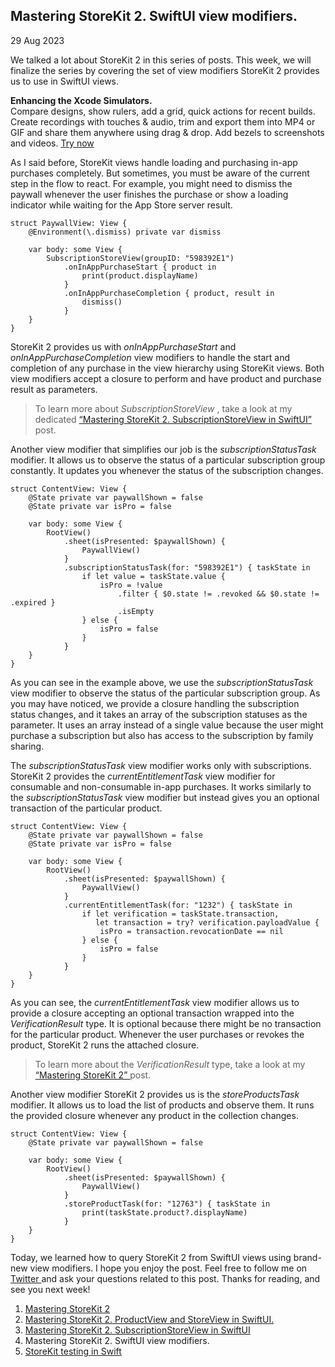 ##  Mastering StoreKit 2. SwiftUI view modifiers.

29 Aug 2023

We talked a lot about StoreKit 2 in this series of posts. This week, we will
finalize the series by covering the set of view modifiers StoreKit 2 provides
us to use in SwiftUI views.

**Enhancing the Xcode Simulators.**  
Compare designs, show rulers, add a grid, quick actions for recent builds.
Create recordings with touches & audio, trim and export them into MP4 or GIF
and share them anywhere using drag & drop. Add bezels to screenshots and
videos. [ Try now ](https://gumroad.com/a/931293139/ftvbh)

As I said before, StoreKit views handle loading and purchasing in-app
purchases completely. But sometimes, you must be aware of the current step in
the flow to react. For example, you might need to dismiss the paywall whenever
the user finishes the purchase or show a loading indicator while waiting for
the App Store server result.

    
    
    struct PaywallView: View {
        @Environment(\.dismiss) private var dismiss
        
        var body: some View {
            SubscriptionStoreView(groupID: "598392E1")
                .onInAppPurchaseStart { product in
                    print(product.displayName)
                }
                .onInAppPurchaseCompletion { product, result in
                    dismiss()
                }
        }
    }
    

StoreKit 2 provides us with _onInAppPurchaseStart_ and
_onInAppPurchaseCompletion_ view modifiers to handle the start and completion
of any purchase in the view hierarchy using StoreKit views. Both view
modifiers accept a closure to perform and have product and purchase result as
parameters.

> To learn more about _SubscriptionStoreView_ , take a look at my dedicated [
> “Mastering StoreKit 2. SubscriptionStoreView in SwiftUI”
> ](/2023/08/23/mastering-storekit2-subscriptionstoreview-in-swiftui/) post.

Another view modifier that simplifies our job is the _subscriptionStatusTask_
modifier. It allows us to observe the status of a particular subscription
group constantly. It updates you whenever the status of the subscription
changes.

    
    
    struct ContentView: View {
        @State private var paywallShown = false
        @State private var isPro = false
        
        var body: some View {
            RootView()
                .sheet(isPresented: $paywallShown) {
                    PaywallView()
                }
                .subscriptionStatusTask(for: "598392E1") { taskState in
                    if let value = taskState.value {
                        isPro = !value
                            .filter { $0.state != .revoked && $0.state != .expired }
                            .isEmpty
                    } else {
                        isPro = false
                    }
                }
        }
    }
    

As you can see in the example above, we use the _subscriptionStatusTask_ view
modifier to observe the status of the particular subscription group. As you
may have noticed, we provide a closure handling the subscription status
changes, and it takes an array of the subscription statuses as the parameter.
It uses an array instead of a single value because the user might purchase a
subscription but also has access to the subscription by family sharing.

The _subscriptionStatusTask_ view modifier works only with subscriptions.
StoreKit 2 provides the _currentEntitlementTask_ view modifier for consumable
and non-consumable in-app purchases. It works similarly to the
_subscriptionStatusTask_ view modifier but instead gives you an optional
transaction of the particular product.

    
    
    struct ContentView: View {
        @State private var paywallShown = false
        @State private var isPro = false
        
        var body: some View {
            RootView()
                .sheet(isPresented: $paywallShown) {
                    PaywallView()
                }
                .currentEntitlementTask(for: "1232") { taskState in
                    if let verification = taskState.transaction,
                       let transaction = try? verification.payloadValue {
                        isPro = transaction.revocationDate == nil
                    } else {
                        isPro = false
                    }
                }
        }
    }
    

As you can see, the _currentEntitlementTask_ view modifier allows us to
provide a closure accepting an optional transaction wrapped into the
_VerificationResult_ type. It is optional because there might be no
transaction for the particular product. Whenever the user purchases or revokes
the product, StoreKit 2 runs the attached closure.

> To learn more about the _VerificationResult_ type, take a look at my [
> “Mastering StoreKit 2” ](/2023/08/01/mastering-storekit2/) post.

Another view modifier StoreKit 2 provides us is the _storeProductsTask_
modifier. It allows us to load the list of products and observe them. It runs
the provided closure whenever any product in the collection changes.

    
    
    struct ContentView: View {
        @State private var paywallShown = false
        
        var body: some View {
            RootView()
                .sheet(isPresented: $paywallShown) {
                    PaywallView()
                }
                .storeProductTask(for: "12763") { taskState in
                    print(taskState.product?.displayName)
                }
        }
    }
    

Today, we learned how to query StoreKit 2 from SwiftUI views using brand-new
view modifiers. I hope you enjoy the post. Feel free to follow me on [ Twitter
](https://twitter.com/mecid) and ask your questions related to this post.
Thanks for reading, and see you next week!

  1. [ Mastering StoreKit 2 ](/2023/08/01/mastering-storekit2/)
  2. [ Mastering StoreKit 2. ProductView and StoreView in SwiftUI. ](/2023/08/08/mastering-storekit2-productview-in-swiftui/)
  3. [ Mastering StoreKit 2. SubscriptionStoreView in SwiftUI ](/2023/08/23/mastering-storekit2-subscriptionstoreview-in-swiftui/)
  4. Mastering StoreKit 2. SwiftUI view modifiers. 
  5. [ StoreKit testing in Swift ](/2024/01/09/storekit-testing-in-swift/)

